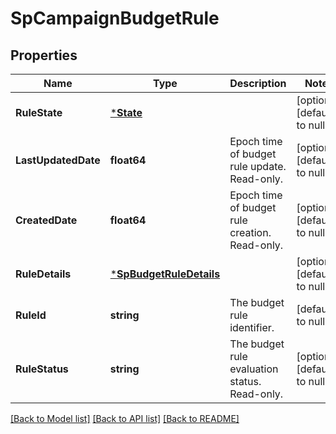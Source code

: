 # SpCampaignBudgetRule

## Properties
Name | Type | Description | Notes
------------ | ------------- | ------------- | -------------
**RuleState** | [***State**](state.md) |  | [optional] [default to null]
**LastUpdatedDate** | **float64** | Epoch time of budget rule update. Read-only. | [optional] [default to null]
**CreatedDate** | **float64** | Epoch time of budget rule creation. Read-only. | [optional] [default to null]
**RuleDetails** | [***SpBudgetRuleDetails**](SPBudgetRuleDetails.md) |  | [optional] [default to null]
**RuleId** | **string** | The budget rule identifier. | [default to null]
**RuleStatus** | **string** | The budget rule evaluation status. Read-only. | [optional] [default to null]

[[Back to Model list]](../README.md#documentation-for-models) [[Back to API list]](../README.md#documentation-for-api-endpoints) [[Back to README]](../README.md)

